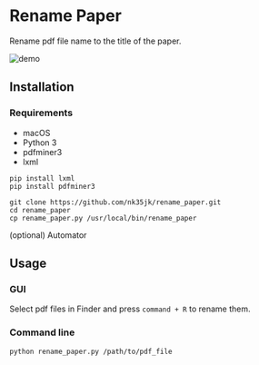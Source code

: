 # Rename Paper

Rename pdf file name to the title of the paper.

![demo](https://user-images.githubusercontent.com/30214093/56454634-b5e99200-638e-11e9-8846-c4d72f9c51f0.png)

## Installation

### Requirements

- macOS
- Python 3
- pdfminer3
- lxml

```
pip install lxml
pip install pdfminer3
```

```
git clone https://github.com/nk35jk/rename_paper.git
cd rename_paper
cp rename_paper.py /usr/local/bin/rename_paper
```

(optional) Automator

## Usage

### GUI
Select pdf files in Finder and press `command + R` to rename them. 

### Command line
`python rename_paper.py /path/to/pdf_file`
